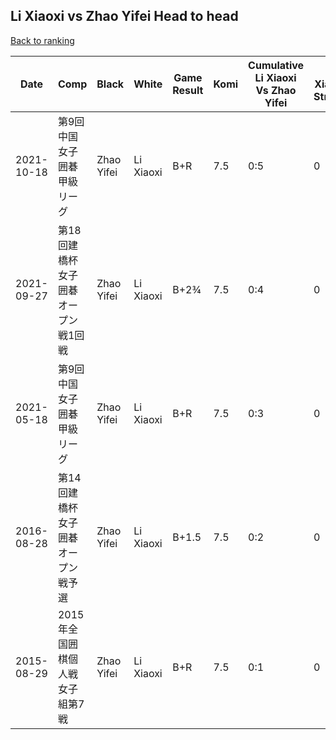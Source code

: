 ## Li Xiaoxi vs Zhao Yifei Head to head

[Back to ranking](../../index.md)




| **Date** | **Comp** | **Black** | **White** | **Game Result** | **Komi** | **Cumulative Li Xiaoxi Vs Zhao Yifei** | **Li Xiaoxi Streak** | **Zhao Yifei Streak** | 
| --- | --- | --- | --- | --- | --- | --- | --- | --- |
| 2021-10-18 | 第9回中国女子囲碁甲級リーグ | Zhao Yifei | Li Xiaoxi | B+R | 7.5 | 0:5 | 0 | 5 | 
| 2021-09-27 | 第18回建橋杯女子囲碁オープン戦1回戦 | Zhao Yifei | Li Xiaoxi | B+2¾ | 7.5 | 0:4 | 0 | 4 | 
| 2021-05-18 | 第9回中国女子囲碁甲級リーグ | Zhao Yifei | Li Xiaoxi | B+R | 7.5 | 0:3 | 0 | 3 | 
| 2016-08-28 | 第14回建橋杯女子囲碁オープン戦予選 | Zhao Yifei | Li Xiaoxi | B+1.5 | 7.5 | 0:2 | 0 | 2 | 
| 2015-08-29 | 2015年全国囲棋個人戦女子組第7戦 | Zhao Yifei | Li Xiaoxi | B+R | 7.5 | 0:1 | 0 | 1 |




